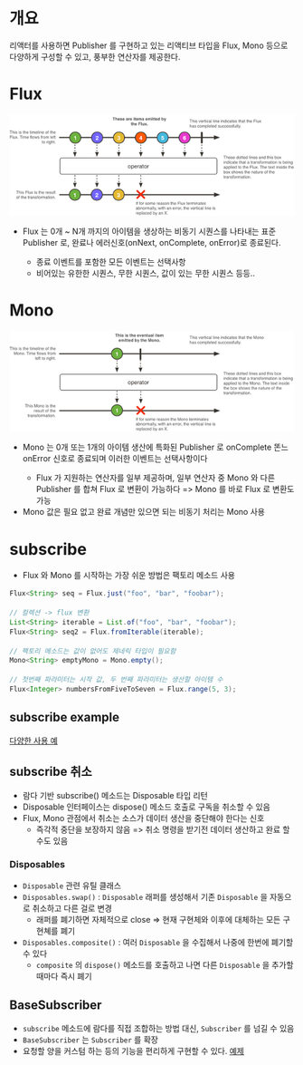 # 개요
리액터를 사용하면 Publisher 를 구현하고 있는 리액티브 타입을 Flux, Mono 등으로 다양하게 구성할 수 있고, 풍부한 연산자를 제공한다.

# Flux
![Flux](../../../images/flux.png)
- Flux 는 0개 ~ N개 까지의 아이템을 생상하는 비동기 시퀀스를 나타내는 표준 Publisher<T> 로, 완료나 에러신호(onNext, onComplete, onError)로 종료된다.
  - 종료 이벤트를 포함한 모든 이벤트는 선택사항
  - 비어있는 유한한 시퀀스, 무한 시퀀스, 값이 있는 무한 시퀀스 등등..

# Mono
![Mono](../../../images/mono.png)
- Mono 는 0개 또는 1개의 아이템 생산에 특화된 Publisher<T> 로 onComplete 똔느 onError 신호로 종료되며 이러한 이벤트는 선택사항이다
  - Flux 가 지원하는 연산자를 일부 제공하며, 일부 연산자 중 Mono 와 다른 Publisher 를 합쳐 Flux 로 변환이 가능하다 => Mono 를 바로 Flux 로 변환도 가능
- Mono 값은 필요 없고 완료 개념만 있으면 되는 비동기 처리는 Mono<Void> 사용

# subscribe
- Flux 와 Mono 를 시작하는 가장 쉬운 방법은 팩토리 메소드 사용
```java
Flux<String> seq = Flux.just("foo", "bar", "foobar");

// 컬렉션 -> flux 변환
List<String> iterable = List.of("foo", "bar", "foobar");
Flux<String> seq2 = Flux.fromIterable(iterable);

// 팩토리 메소드는 값이 없어도 제네릭 타입이 필요함
Mono<String> emptyMono = Mono.empty();

// 첫번째 파라미터는 시작 값, 두 번째 파라미터는 생산할 아이템 수
Flux<Integer> numbersFromFiveToSeven = Flux.range(5, 3);
```

## subscribe example
[다양한 사용 예](https://github.com/pch8388/study-java-base/blob/master/study-reactive/src/test/java/me/reactive/study/base/SubscribeTests.java)

## subscribe 취소
- 람다 기반 subscribe() 메소드는 Disposable 타입 리턴
- Disposable 인터페이스는 dispose() 메소드 호출로 구독을 취소할 수 있음
- Flux, Mono 관점에서 취소는 소스가 데이터 생산을 중단해야 한다는 신호
  - 즉각적 중단을 보장하지 않음 => 취소 명령을 받기전 데이터 생산하고 완료 할 수도 있음

### Disposables
- `Disposable` 관련 유틸 클래스
- `Disposables.swap()` : `Disposable` 래퍼를 생성해서 기존 `Disposable` 을 자동으로 취소하고 다른 걸로 변경
  - 래퍼를 폐기하면 자체적으로 close => 현재 구현체와 이후에 대체하는 모든 구현쳬를 폐기
- `Disposables.composite()` : 여러 `Disposable` 을 수집해서 나중에 한번에 폐기할 수 있다
  - `composite` 의 `dispose()` 메소드를 호출하고 나면 다른 `Disposable` 을 추가할 때마다 즉시 폐기

## BaseSubscriber
- `subscribe` 메소드에 람다를 직접 조합하는 방법 대신, `Subscriber` 를 넘길 수 있음
- `BaseSubscriber` 는 `Subscriber` 를 확장
- 요청할 양을 커스텀 하는 등의 기능을 편리하게 구현할 수 있다. [예제](https://github.com/pch8388/study-java-base/blob/master/study-reactive/src/main/java/me/reactive/study/base/SampleSubscriber.java
)